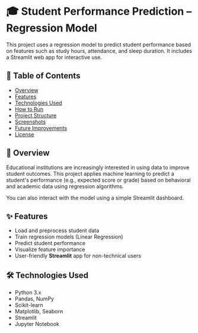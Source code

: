 # 🎓 Student Performance Prediction – Regression Model

This project uses a regression model to predict student performance based on features such as study hours, attendance, and sleep duration. It includes a Streamlit web app for interactive use.

## 📌 Table of Contents

- [Overview](#overview)
- [Features](#features)
- [Technologies Used](#technologies-used)
- [How to Run](#how-to-run)
- [Project Structure](#project-structure)
- [Screenshots](#screenshots)
- [Future Improvements](#future-improvements)
- [License](#license)


## 📖 Overview

Educational institutions are increasingly interested in using data to improve student outcomes. This project applies machine learning to predict a student's performance (e.g., expected score or grade) based on behavioral and academic data using regression algorithms.

You can also interact with the model using a simple Streamlit dashboard.


## ✨ Features

- Load and preprocess student data
- Train regression models (Linear Regression)
- Predict student performance
- Visualize feature importance
- User-friendly **Streamlit** app for non-technical users


## 🛠️ Technologies Used

- Python 3.x
- Pandas, NumPy
- Scikit-learn
- Matplotlib, Seaborn
- Streamlit
- Jupyter Notebook




